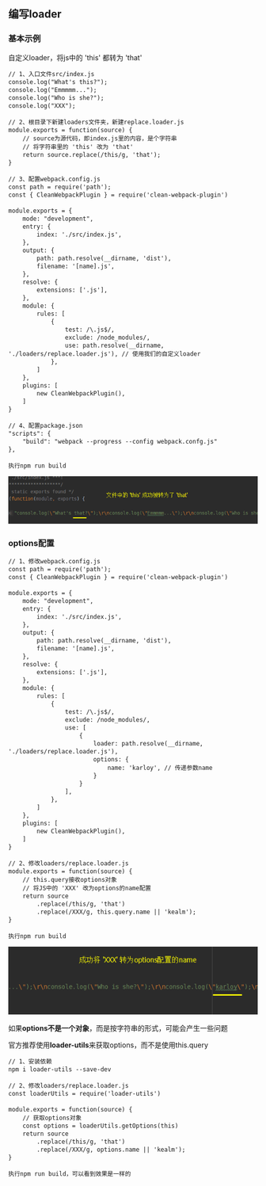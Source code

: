 ## 编写loader

### 基本示例

自定义loader，将js中的 'this' 都转为 'that'

    // 1、入口文件src/index.js
    console.log("What's this?");
    console.log("Emmmmm...");
    console.log("Who is she?");
    console.log("XXX");
    
    // 2、根目录下新建loaders文件夹，新建replace.loader.js
    module.exports = function(source) {
        // source为源代码，即index.js里的内容，是个字符串
        // 将字符串里的 'this' 改为 'that'
        return source.replace(/this/g, 'that');
    }
    
    // 3、配置webpack.config.js
    const path = require('path');
    const { CleanWebpackPlugin } = require('clean-webpack-plugin')
    
    module.exports = {
        mode: "development",
        entry: {
            index: './src/index.js',
        },
        output: {
            path: path.resolve(__dirname, 'dist'),
            filename: '[name].js',
        },
        resolve: {
            extensions: ['.js'],
        },
        module: {
            rules: [
                {
                    test: /\.js$/,
                    exclude: /node_modules/,
                    use: path.resolve(__dirname, './loaders/replace.loader.js'), // 使用我们的自定义loader
                },
            ]
        },
        plugins: [
            new CleanWebpackPlugin(),
        ]
    }
    
    // 4、配置package.json
    "scripts": {
        "build": "webpack --progress --config webpack.confg.js"
    },

    执行npm run build
    
![Alt text](./imgs/14-01.png)

### options配置

    // 1、修改webpack.config.js
    const path = require('path');
    const { CleanWebpackPlugin } = require('clean-webpack-plugin')
    
    module.exports = {
        mode: "development",
        entry: {
            index: './src/index.js',
        },
        output: {
            path: path.resolve(__dirname, 'dist'),
            filename: '[name].js',
        },
        resolve: {
            extensions: ['.js'],
        },
        module: {
            rules: [
                {
                    test: /\.js$/,
                    exclude: /node_modules/,
                    use: [
                        {
                            loader: path.resolve(__dirname, './loaders/replace.loader.js'),
                            options: {
                                name: 'karloy', // 传递参数name
                            }
                        }
                    ],
                },
            ]
        },
        plugins: [
            new CleanWebpackPlugin(),
        ]
    }
    
    // 2、修改loaders/replace.loader.js
    module.exports = function(source) {
        // this.query接收options对象
        // 将JS中的 'XXX' 改为options的name配置
        return source
            .replace(/this/g, 'that')
            .replace(/XXX/g, this.query.name || 'kealm');
    }
    
    执行npm run build
    
![Alt text](./imgs/14-02.png)

如果**options不是一个对象**，而是按字符串的形式，可能会产生一些问题

官方推荐使用**loader-utils**来获取options，而不是使用this.query

    // 1、安装依赖
    npm i loader-utils --save-dev
    
    // 2、修改loaders/replace.loader.js
    const loaderUtils = require('loader-utils')
    
    module.exports = function(source) {
        // 获取options对象
        const options = loaderUtils.getOptions(this)
        return source
            .replace(/this/g, 'that')
            .replace(/XXX/g, options.name || 'kealm');
    }
    
    执行npm run build，可以看到效果是一样的
    
    
    